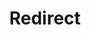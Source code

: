 ﻿---
layout: src/layouts/Redirect.astro
title: Redirect
redirect: /docs/deployments/kubernetes/deploy-service
pubDate:  2023-01-01
navSearch: false
navSitemap: false
navMenu: false
---
